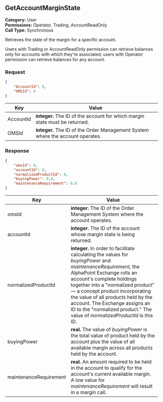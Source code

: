 ## GetAccountMarginState

**Category:** User<br />**Permissions:** Operator, Trading, AccountReadOnly<br />**Call Type:** Synchronous

Retrieves the state of the margin for a specific account.

Users with Trading or AccountReadOnly permission can retrieve balances only for accounts with which they're associated; users with Operator permission can retrieve balances for any account.

### Request

```json
{
    "AccountId": 0,
    "OMSId": 0
}
```

| Key       | Value                                                        |
| --------- | ------------------------------------------------------------ |
| AccountId | **integer.** The ID of the account for which margin state must be returned. |
| OMSId     | **integer.** The ID of the Order Management System where the account operates. |

### Response

```json
{
    "omsId": 0,
    "accountId": 0,
    "normalizedProductId": 0,
    "buyingPower": 0.0,
    "maintenanceRequirement": 0.0
}
```

| Key                    | Value                                                        |
| ---------------------- | ------------------------------------------------------------ |
| omsId                  | **integer.** The ID of the Order Management System where the account operates. |
| accountId              | **integer.** The ID of the account whose margin state is being returned. |
| normalizedProductId    | **integer.** In order to facilitate calculating the values for *buyingPower* and *maintenanceRequirement,* the AlphaPoint Exchange rolls an account's complete holdings together into a "normalized product" &mdash; a concept product incorporating the value of all products held by the account. The Exchange assigns an ID to the "normalized product." The value of *normalizedProductId* is this ID.  |
| buyingPower            | **real.** The value of *buyingPower* is the total value of product held by the account plus the value of all available margin across all products held by the account.                |
| maintenanceRequirement | **real.** An amount required to be held in the account to qualify for the account's current available margin. A low value for *maintenanceRequirement* will result in a margin call.  |


